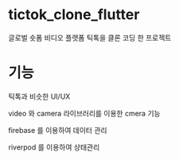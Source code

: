 # tictok_clone_flutter

글로벌 숏폼 비디오 플랫폼 틱톡을 클론 코딩 한 프로젝트

# 기능

틱톡과 비슷한 UI/UX


video 와 camera 라이브러리를 이용한 cmera 기능


firebase 를 이용하여 데이터 관리


riverpod 를 이용하여 상태관리


